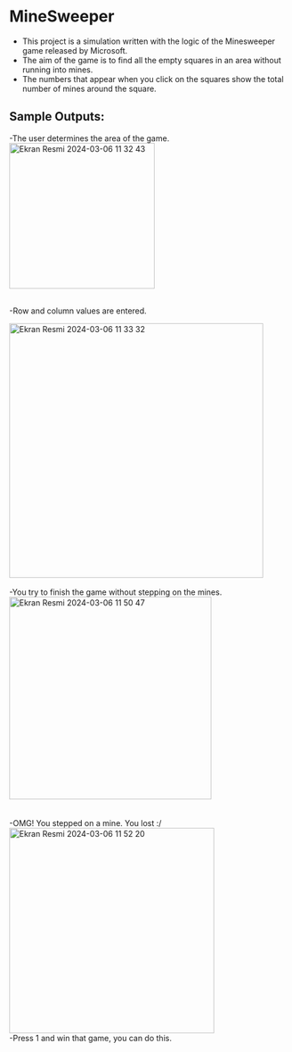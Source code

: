 # MineSweeper
- This project is a simulation written with the logic of the Minesweeper game released by Microsoft.
- The aim of the game is to find all the empty squares in an area without running into mines.
- The numbers that appear when you click on the squares show the total number of mines around the square.

## Sample Outputs:
-The user determines the area of the game.<br>
<img width="261" alt="Ekran Resmi 2024-03-06 11 32 43" src="https://github.com/enisHatipoglu23/Bootcamp-Projects/assets/83842630/7eb788b9-09ca-4b39-a733-c3990e4ffe8d"><br><br>

-Row and column values are entered.<br>

<img width="456" alt="Ekran Resmi 2024-03-06 11 33 32" src="https://github.com/enisHatipoglu23/Bootcamp-Projects/assets/83842630/a9553202-d573-4f38-855d-4fbcb6fd768f"><br><br>
-You try to finish the game without stepping on the mines.<br>
<img width="363" alt="Ekran Resmi 2024-03-06 11 50 47" src="https://github.com/enisHatipoglu23/Bootcamp-Projects/assets/83842630/447ca3b8-95e7-4fa3-8661-18ec22235308"><br><br>
<br>
-OMG! You stepped on a mine. You lost :/<br>
<img width="368" alt="Ekran Resmi 2024-03-06 11 52 20" src="https://github.com/enisHatipoglu23/Bootcamp-Projects/assets/83842630/069f04dc-7b09-4d8f-b909-bfadcca67de9"><br>
-Press 1 and win that game, you can do this.<br>
